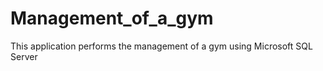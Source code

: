 # Management_of_a_gym
 This application performs the management of a gym using Microsoft SQL Server
